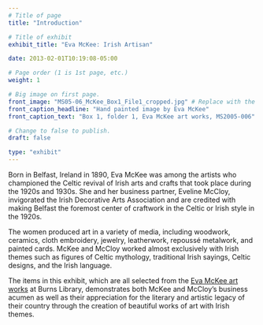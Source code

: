 ```yaml
---
# Title of page
title: "Introduction"

# Title of exhibit
exhibit_title: "Eva McKee: Irish Artisan"

date: 2013-02-01T10:19:08-05:00

# Page order (1 is 1st page, etc.)
weight: 1

# Big image on first page.
front_image: "MS05-06_McKee_Box1_File1_cropped.jpg" # Replace with the real image
front_caption_headline: "Hand painted image by Eva McKee"
front_caption_text: "Box 1, folder 1, Eva McKee art works, MS2005-006"

# Change to false to publish.
draft: false

type: "exhibit"
---
```


Born in Belfast, Ireland in 1890, Eva McKee was among the artists who championed the Celtic revival of Irish arts and crafts that took place during the 1920s and 1930s.  She and her business partner, Eveline McCloy, invigorated the Irish Decorative Arts Association and are credited with making Belfast the foremost center of craftwork in the Celtic or Irish style in the 1920s.

The women produced art in a variety of media, including woodwork, ceramics, cloth embroidery, jewelry, leatherwork, repoussé metalwork, and painted cards. McKee and McCloy worked almost exclusively with Irish themes such as figures of Celtic mythology, traditional Irish sayings, Celtic designs, and the Irish language.  

The items in this exhibit, which are all selected from the [Eva McKee art works](https://bc-primo.hosted.exlibrisgroup.com/primo-explore/fulldisplay?docid=ALMA-BC21355787120001021&context=L&vid=bclib_new&search_scope=bcl&tab=bcl_only&lang=en_US) at Burns Library, demonstrates both McKee and McCloy’s business acumen as well as their appreciation for the literary and artistic legacy of their country through the creation of beautiful works of art with Irish themes.
